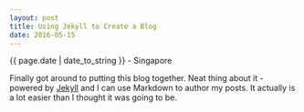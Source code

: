 ```yaml
---
layout: post
title: Using Jekyll to Create a Blog
date: 2016-05-15
---
```

<p class="meta">{{ page.date | date_to_string }} - Singapore </p>

Finally got around to putting this blog together. Neat thing about it - powered by [Jekyll](http://jekyllrb.com) and I can use Markdown to author my posts. It actually is a lot easier than I thought it was going to be.
